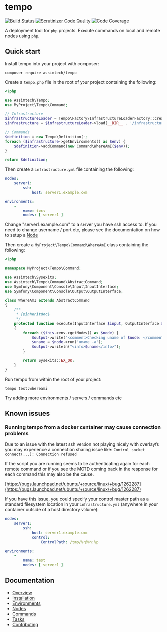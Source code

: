 # tempo

[![Build Status](https://travis-ci.org/assimtech/tempo.svg?branch=master)](https://travis-ci.org/assimtech/tempo)
[![Scrutinizer Code Quality](https://scrutinizer-ci.com/g/assimtech/tempo/badges/quality-score.png?b=master)](https://scrutinizer-ci.com/g/assimtech/tempo/?branch=master)
[![Code Coverage](https://scrutinizer-ci.com/g/assimtech/tempo/badges/coverage.png?b=master)](https://scrutinizer-ci.com/g/assimtech/tempo/?branch=master)


A deployment tool for `php` projects. Execute commands on local and remote nodes using `php`.


## Quick start

Install tempo into your project with composer:

```shell
composer require assimtech/tempo
```

Create a `tempo.php` file in the root of your project containing the following:

```php
<?php

use Assimtech\Tempo;
use MyProject\Tempo\Command;

// Infrastructure
$infrastructureLoader = Tempo\Factory\InfrastructureLoaderFactory::create();
$infrastructure = $infrastructureLoader->load(__DIR__ . '/infrastructure.yml');

// Commands
$definition = new Tempo\Definition();
foreach ($infrastructure->getEnvironments() as $env) {
    $definition->addCommand(new Command\WhereAmI($env));
}

return $definition;
```

Then create a `infrastructure.yml` file containing the following:
```yaml
nodes:
    server1:
        ssh:
            host: server1.example.com

environments:
    -
        name: test
        nodes: [ server1 ]
```

Change "server1.example.com" to a server you have ssh access to.
If you need to change username / port etc, please see the documentation on how to setup a [Node](docs/04-Nodes.md)


Then create a `MyProject\Tempo\Command\WhereAmI` class containing the following:
```php
<?php

namespace MyProject\Tempo\Command;

use Assimtech\Sysexits;
use Assimtech\Tempo\Command\AbstractCommand;
use Symfony\Component\Console\Input\InputInterface;
use Symfony\Component\Console\Output\OutputInterface;

class WhereAmI extends AbstractCommand
{
    /**
     * {@inheritdoc}
     */
    protected function execute(InputInterface $input, OutputInterface $output)
    {
        foreach ($this->env->getNodes() as $node) {
            $output->write("<comment>Checking uname of $node: </comment>");
            $uname = $node->run('uname -a');
            $output->writeln("<info>$uname</info>");
        }

        return Sysexits::EX_OK;
    }
}
```

Run tempo from within the root of your project:

```shell
tempo test:whereami
```

Try adding more environments / servers / commands etc


## Known issues

### Running tempo from a docker container may cause connection problems

Due to an issue with the latest ssh version not playing nicely with overlayfs you may experience a connection sharing
issue like: `Control socket connect(...): Connection refused`

If the script you are running seems to be authenticating again for each remote command or if you see the MOTD coming
back in the response for each command this may also be the cause.

[https://bugs.launchpad.net/ubuntu/+source/linux/+bug/1262287](https://bugs.launchpad.net/ubuntu/+source/linux/+bug/1262287)

If you have this issue, you could specify your control master path as a standard filesystem location in your
`infrastructure.yml` (anywhere in your container outside of a host directory volume):

```yaml
nodes:
    server1:
        ssh:
            host: server1.example.com
            control:
                ControlPath: /tmp/%r@%h:%p

environments:
    -
        name: test
        nodes: [ server1 ]
```


## Documentation

* [Overview](docs/01-Overview.md)
* [Installation](docs/02-Installation.md)
* [Environments](docs/03-Environments.md)
* [Nodes](docs/04-Nodes.md)
* [Commands](docs/05-Commands.md)
* [Tasks](docs/06-Tasks.md)
* [Contributing](docs/07-Contributing.md)
